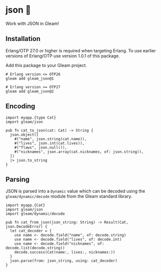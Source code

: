 # json 🐑

Work with JSON in Gleam!

## Installation

Erlang/OTP 27.0 or higher is required when targeting Erlang.
To use earlier versions of Erlang/OTP use version 1.0.1 of
this package.

Add this package to your Gleam project.

```shell
# Erlang version <= OTP26
gleam add gleam_json@1

# Erlang version >= OTP27
gleam add gleam_json@2
```

## Encoding

```gleam
import myapp.{type Cat}
import gleam/json

pub fn cat_to_json(cat: Cat) -> String {
  json.object([
    #("name", json.string(cat.name)),
    #("lives", json.int(cat.lives)),
    #("flaws", json.null()),
    #("nicknames", json.array(cat.nicknames, of: json.string)),
  ])
  |> json.to_string
}
```

## Parsing

JSON is parsed into a `Dynamic` value which can be decoded using the
`gleam/dynamic/decode` module from the Gleam standard library.

```gleam
import myapp.{Cat}
import gleam/json
import gleam/dynamic/decode

pub fn cat_from_json(json_string: String) -> Result(Cat, json.DecodeError) {
  let cat_decoder = {
    use name <- decode.field("name", of: decode.string)
    use name <- decode.field("lives", of: decode.int)
    use name <- decode.field("nicknames", of: decode.list(decode.string))
    decode.success(Cat(name:, lives:, nicknames:))
  }
  json.parse(from: json_string, using: cat_decoder)
}
```
